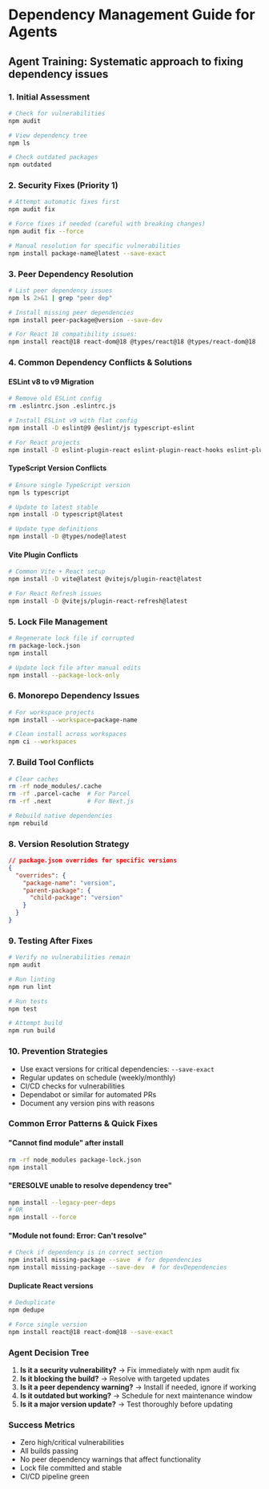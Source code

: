 # Dependency Management Guide for Agents

## Agent Training: Systematic approach to fixing dependency issues

### 1. Initial Assessment

```bash
# Check for vulnerabilities
npm audit

# View dependency tree
npm ls

# Check outdated packages
npm outdated
```

### 2. Security Fixes (Priority 1)

```bash
# Attempt automatic fixes first
npm audit fix

# Force fixes if needed (careful with breaking changes)
npm audit fix --force

# Manual resolution for specific vulnerabilities
npm install package-name@latest --save-exact
```

### 3. Peer Dependency Resolution

```bash
# List peer dependency issues
npm ls 2>&1 | grep "peer dep"

# Install missing peer dependencies
npm install peer-package@version --save-dev

# For React 18 compatibility issues:
npm install react@18 react-dom@18 @types/react@18 @types/react-dom@18
```

### 4. Common Dependency Conflicts & Solutions

#### ESLint v8 to v9 Migration

```bash
# Remove old ESLint config
rm .eslintrc.json .eslintrc.js

# Install ESLint v9 with flat config
npm install -D eslint@9 @eslint/js typescript-eslint

# For React projects
npm install -D eslint-plugin-react eslint-plugin-react-hooks eslint-plugin-react-refresh
```

#### TypeScript Version Conflicts

```bash
# Ensure single TypeScript version
npm ls typescript

# Update to latest stable
npm install -D typescript@latest

# Update type definitions
npm install -D @types/node@latest
```

#### Vite Plugin Conflicts

```bash
# Common Vite + React setup
npm install -D vite@latest @vitejs/plugin-react@latest

# For React Refresh issues
npm install -D @vitejs/plugin-react-refresh@latest
```

### 5. Lock File Management

```bash
# Regenerate lock file if corrupted
rm package-lock.json
npm install

# Update lock file after manual edits
npm install --package-lock-only
```

### 6. Monorepo Dependency Issues

```bash
# For workspace projects
npm install --workspace=package-name

# Clean install across workspaces
npm ci --workspaces
```

### 7. Build Tool Conflicts

```bash
# Clear caches
rm -rf node_modules/.cache
rm -rf .parcel-cache  # For Parcel
rm -rf .next          # For Next.js

# Rebuild native dependencies
npm rebuild
```

### 8. Version Resolution Strategy

```json
// package.json overrides for specific versions
{
  "overrides": {
    "package-name": "version",
    "parent-package": {
      "child-package": "version"
    }
  }
}
```

### 9. Testing After Fixes

```bash
# Verify no vulnerabilities remain
npm audit

# Run linting
npm run lint

# Run tests
npm test

# Attempt build
npm run build
```

### 10. Prevention Strategies

- Use exact versions for critical dependencies: `--save-exact`
- Regular updates on schedule (weekly/monthly)
- CI/CD checks for vulnerabilities
- Dependabot or similar for automated PRs
- Document any version pins with reasons

### Common Error Patterns & Quick Fixes

#### "Cannot find module" after install

```bash
rm -rf node_modules package-lock.json
npm install
```

#### "ERESOLVE unable to resolve dependency tree"

```bash
npm install --legacy-peer-deps
# OR
npm install --force
```

#### "Module not found: Error: Can't resolve"

```bash
# Check if dependency is in correct section
npm install missing-package --save  # for dependencies
npm install missing-package --save-dev  # for devDependencies
```

#### Duplicate React versions

```bash
# Deduplicate
npm dedupe

# Force single version
npm install react@18 react-dom@18 --save-exact
```

### Agent Decision Tree

1. **Is it a security vulnerability?** → Fix immediately with npm audit fix
2. **Is it blocking the build?** → Resolve with targeted updates
3. **Is it a peer dependency warning?** → Install if needed, ignore if working
4. **Is it outdated but working?** → Schedule for next maintenance window
5. **Is it a major version update?** → Test thoroughly before updating

### Success Metrics

- Zero high/critical vulnerabilities
- All builds passing
- No peer dependency warnings that affect functionality
- Lock file committed and stable
- CI/CD pipeline green
